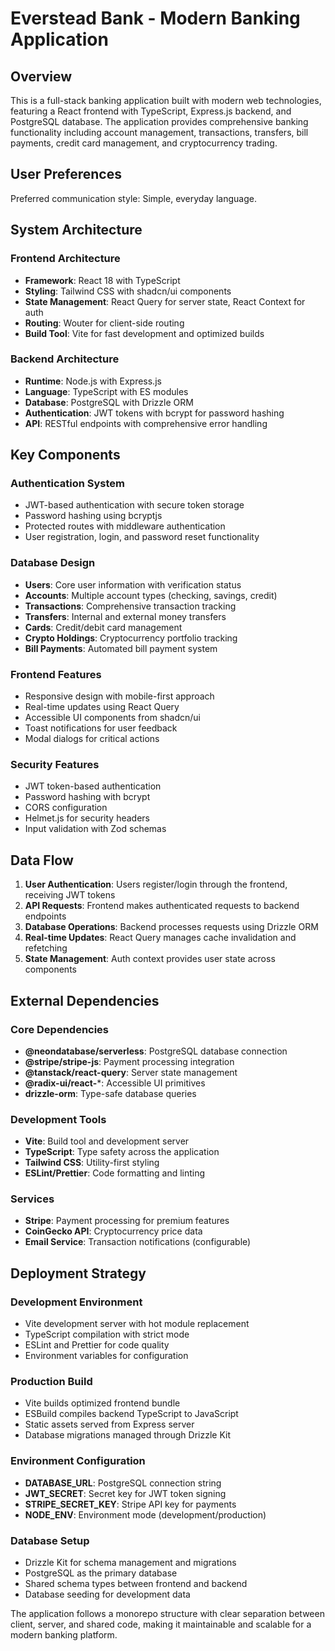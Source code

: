 # Everstead Bank - Modern Banking Application

## Overview

This is a full-stack banking application built with modern web technologies, featuring a React frontend with TypeScript, Express.js backend, and PostgreSQL database. The application provides comprehensive banking functionality including account management, transactions, transfers, bill payments, credit card management, and cryptocurrency trading.

## User Preferences

Preferred communication style: Simple, everyday language.

## System Architecture

### Frontend Architecture
- **Framework**: React 18 with TypeScript
- **Styling**: Tailwind CSS with shadcn/ui components
- **State Management**: React Query for server state, React Context for auth
- **Routing**: Wouter for client-side routing
- **Build Tool**: Vite for fast development and optimized builds

### Backend Architecture
- **Runtime**: Node.js with Express.js
- **Language**: TypeScript with ES modules
- **Database**: PostgreSQL with Drizzle ORM
- **Authentication**: JWT tokens with bcrypt for password hashing
- **API**: RESTful endpoints with comprehensive error handling

## Key Components

### Authentication System
- JWT-based authentication with secure token storage
- Password hashing using bcryptjs
- Protected routes with middleware authentication
- User registration, login, and password reset functionality

### Database Design
- **Users**: Core user information with verification status
- **Accounts**: Multiple account types (checking, savings, credit)
- **Transactions**: Comprehensive transaction tracking
- **Transfers**: Internal and external money transfers
- **Cards**: Credit/debit card management
- **Crypto Holdings**: Cryptocurrency portfolio tracking
- **Bill Payments**: Automated bill payment system

### Frontend Features
- Responsive design with mobile-first approach
- Real-time updates using React Query
- Accessible UI components from shadcn/ui
- Toast notifications for user feedback
- Modal dialogs for critical actions

### Security Features
- JWT token-based authentication
- Password hashing with bcrypt
- CORS configuration
- Helmet.js for security headers
- Input validation with Zod schemas

## Data Flow

1. **User Authentication**: Users register/login through the frontend, receiving JWT tokens
2. **API Requests**: Frontend makes authenticated requests to backend endpoints
3. **Database Operations**: Backend processes requests using Drizzle ORM
4. **Real-time Updates**: React Query manages cache invalidation and refetching
5. **State Management**: Auth context provides user state across components

## External Dependencies

### Core Dependencies
- **@neondatabase/serverless**: PostgreSQL database connection
- **@stripe/stripe-js**: Payment processing integration
- **@tanstack/react-query**: Server state management
- **@radix-ui/react-***: Accessible UI primitives
- **drizzle-orm**: Type-safe database queries

### Development Tools
- **Vite**: Build tool and development server
- **TypeScript**: Type safety across the application
- **Tailwind CSS**: Utility-first styling
- **ESLint/Prettier**: Code formatting and linting

### Services
- **Stripe**: Payment processing for premium features
- **CoinGecko API**: Cryptocurrency price data
- **Email Service**: Transaction notifications (configurable)

## Deployment Strategy

### Development Environment
- Vite development server with hot module replacement
- TypeScript compilation with strict mode
- ESLint and Prettier for code quality
- Environment variables for configuration

### Production Build
- Vite builds optimized frontend bundle
- ESBuild compiles backend TypeScript to JavaScript
- Static assets served from Express server
- Database migrations managed through Drizzle Kit

### Environment Configuration
- **DATABASE_URL**: PostgreSQL connection string
- **JWT_SECRET**: Secret key for JWT token signing
- **STRIPE_SECRET_KEY**: Stripe API key for payments
- **NODE_ENV**: Environment mode (development/production)

### Database Setup
- Drizzle Kit for schema management and migrations
- PostgreSQL as the primary database
- Shared schema types between frontend and backend
- Database seeding for development data

The application follows a monorepo structure with clear separation between client, server, and shared code, making it maintainable and scalable for a modern banking platform.
